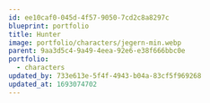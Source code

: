 ```yaml
---
id: ee10caf0-045d-4f57-9050-7cd2c8a8297c
blueprint: portfolio
title: Hunter
image: portfolio/characters/jegern-min.webp
parent: 9aa3d5c4-9a49-4eea-92e6-e38f666bbc0e
portfolio:
  - characters
updated_by: 733e613e-5f4f-4943-b04a-83cf5f969268
updated_at: 1693074702
---
```

